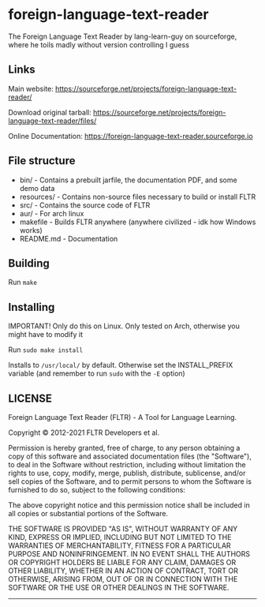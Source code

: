 # foreign-language-text-reader
The Foreign Language Text Reader by lang-learn-guy on sourceforge, where he toils madly without version controlling I guess

## Links

Main website: https://sourceforge.net/projects/foreign-language-text-reader/

Download original tarball: https://sourceforge.net/projects/foreign-language-text-reader/files/

Online Documentation: https://foreign-language-text-reader.sourceforge.io

## File structure

- bin/       - Contains a prebuilt jarfile, the documentation PDF, and some demo data
- resources/ - Contains non-source files necessary to build or install FLTR
- src/       - Contains the source code of FLTR
- aur/       - For arch linux
- makefile   - Builds FLTR anywhere (anywhere civilized - idk how Windows works)
- README.md  - Documentation

## Building

Run `make`

## Installing

IMPORTANT! Only do this on Linux. Only tested on Arch, otherwise you might have to modify it

Run `sudo make install`

Installs to `/usr/local/` by default. Otherwise set the INSTALL\_PREFIX variable (and remember to run `sudo` with the `-E` option)

## LICENSE

Foreign Language Text Reader (FLTR) - A Tool for Language Learning.

Copyright © 2012-2021 FLTR Developers et al.

Permission is hereby granted, free of charge, to any person obtaining a
copy of this software and associated documentation files (the
"Software"), to deal in the Software without restriction, including
without limitation the rights to use, copy, modify, merge, publish,
distribute, sublicense, and/or sell copies of the Software, and to
permit persons to whom the Software is furnished to do so, subject to
the following conditions:

The above copyright notice and this permission notice shall be included
in all copies or substantial portions of the Software.

THE SOFTWARE IS PROVIDED "AS IS", WITHOUT WARRANTY OF ANY KIND, EXPRESS
OR IMPLIED, INCLUDING BUT NOT LIMITED TO THE WARRANTIES OF
MERCHANTABILITY, FITNESS FOR A PARTICULAR PURPOSE AND NONINFRINGEMENT.
IN NO EVENT SHALL THE AUTHORS OR COPYRIGHT HOLDERS BE LIABLE FOR ANY
CLAIM, DAMAGES OR OTHER LIABILITY, WHETHER IN AN ACTION OF CONTRACT,
TORT OR OTHERWISE, ARISING FROM, OUT OF OR IN CONNECTION WITH THE
SOFTWARE OR THE USE OR OTHER DEALINGS IN THE SOFTWARE.
________________________________________________________________________
